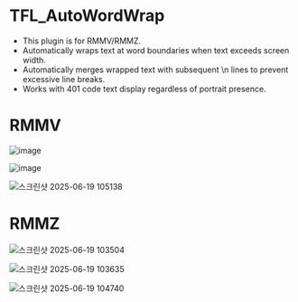 # TFL_AutoWordWrap

 * This plugin is for RMMV/RMMZ.
 * Automatically wraps text at word boundaries when text exceeds screen width.
 * Automatically merges wrapped text with subsequent \n lines to prevent excessive line breaks.
 * Works with 401 code text display regardless of portrait presence.

# RMMV

![image](https://github.com/user-attachments/assets/95f8cb11-4404-407c-a5a3-55841fc688db)

![image](https://github.com/user-attachments/assets/43df8d86-a13a-495b-ab08-c7032f584b50)

![스크린샷 2025-06-19 105138](https://github.com/user-attachments/assets/1d73a853-fbd3-46fa-8606-6da61300ca63)

# RMMZ

![스크린샷 2025-06-19 103504](https://github.com/user-attachments/assets/e5f5f8b6-92d8-40d5-9277-cabb16e75b89)

![스크린샷 2025-06-19 103635](https://github.com/user-attachments/assets/9dbb1979-9b8e-4e06-801b-38009c542b55)

![스크린샷 2025-06-19 104740](https://github.com/user-attachments/assets/94ccef1f-599f-4299-8668-030b16dbaa77)
